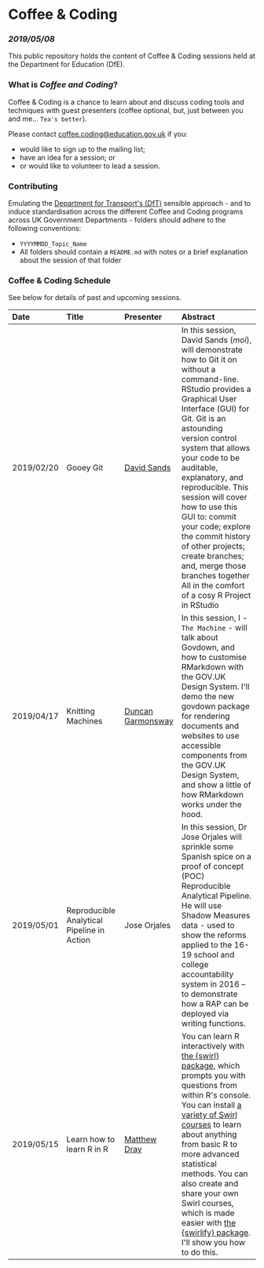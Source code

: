 # Coffee & Coding
### _2019/05/08_

This public repository holds the content of Coffee & Coding sessions held at the Department for Education (DfE).

### What is _Coffee and Coding_?

Coffee & Coding is a chance to learn about and discuss coding tools and techniques with guest presenters (coffee optional, but, just between you and me... `Tea's better`). 

Please contact coffee.coding@education.gov.uk if you: 
  * would like to sign up to the mailing list;
  * have an idea for a session; or
  * or would like to volunteer to lead a session.

### Contributing 
Emulating the [Department for Transport's (DfT)](https://github.com/departmentfortransport/coffee-and-coding) sensible approach - and to induce standardisation across the different Coffee and Coding programs across UK Government Departments - folders should adhere to the following conventions:

* `YYYYMMDD_Topic_Name`
* All folders should contain a `README.md` with notes or a brief explanation about the session of that folder
### Coffee & Coding Schedule

See below for details of past and upcoming sessions. 

| Date            | Title                                                        | Presenter                                     | Abstract                                                     |
| :-------------- | :----------------------------------------------------------- | :-------------------------------------------- | :----------------------------------------------------------- 
2019/02/20 | Gooey Git | [David Sands](https://github.com/PsySandsy) | In this session, David Sands (_moi_), will demonstrate how to Git it on without a command-line. RStudio provides a Graphical User Interface (GUI) for Git. Git is an astounding version control system that allows your code to be auditable, explanatory, and reproducible. This session will cover how to use this GUI to: commit your code; explore the commit history of other projects; create branches; and, merge those branches together All in the comfort of a cosy R Project in RStudio
2019/04/17 | Knitting Machines | [Duncan Garmonsway](https://github.com/nacnudus) | In this session, I - `The Machine` - will talk about Govdown, and how to customise RMarkdown with the GOV.UK Design System.  I'll demo the new govdown package for rendering documents and websites to use accessible components from the GOV.UK Design System, and show a little of how RMarkdown works under the hood. 
2019/05/01 | Reproducible Analytical Pipeline in Action | Jose Orjales | In this session, Dr Jose Orjales will sprinkle some Spanish spice on a proof of concept (POC) Reproducible Analytical Pipeline. He will use Shadow Measures data - used to show the reforms applied to the 16-19 school and college accountability system in 2016 – to demonstrate how a RAP can be deployed via writing functions.   
2019/05/15 | Learn how to learn R in R | [Matthew Dray](https://github.com/matt-dray) | You can learn R interactively with [the {swirl} package](http://swirlstats.com/), which prompts you with questions from within R's console. You can install [a variety of Swirl courses](http://swirlstats.com/scn/) to learn about anything from basic R to more advanced statistical methods. You can also create and share your own Swirl courses, which is made easier with [the {swirlify} package](http://swirlstats.com/swirlify/). I'll show you how to do this.

